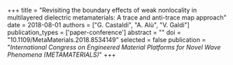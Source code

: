 +++
title = "Revisiting the boundary effects of weak nonlocality in multilayered dielectric metamaterials: A trace and anti-trace map approach"
date = 2018-08-01
authors = ["G. Castaldi", "A. Alù", "V. Galdi"]
publication_types = ['paper-conference']
abstract = ""
doi = "10.1109/MetaMaterials.2018.8534149"
selected = false
publication = "*International Congress on Engineered Material Platforms for Novel Wave Phenomena (METAMATERIALS)*"
+++


